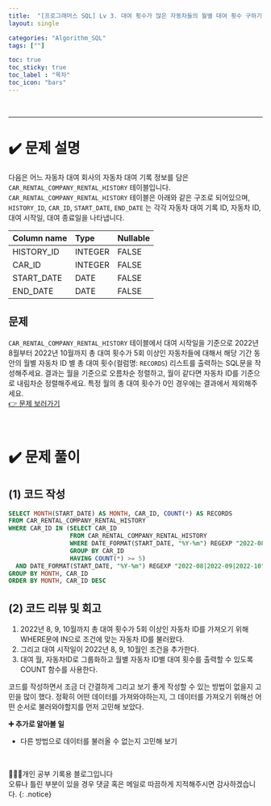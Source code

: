 ```yaml
---
title:  "[프로그래머스 SQL] Lv 3. 대여 횟수가 많은 자동차들의 월별 대여 횟수 구하기"
layout: single

categories: "Algorithm_SQL"
tags: [""]

toc: true
toc_sticky: true
toc_label : "목차"
toc_icon: "bars"
---
```


<br>

***

# <span class="half_HL">✔️ 문제 설명</span>
다음은 어느 자동차 대여 회사의 자동차 대여 기록 정보를 담은 ```CAR_RENTAL_COMPANY_RENTAL_HISTORY``` 테이블입니다. ```CAR_RENTAL_COMPANY_RENTAL_HISTORY``` 테이블은 아래와 같은 구조로 되어있으며, ```HISTORY_ID```, ```CAR_ID```, ```START_DATE```, ```END_DATE``` 는 각각 자동차 대여 기록 ID, 자동차 ID, 대여 시작일, 대여 종료일을 나타냅니다.

|Column name|	Type	|Nullable|
|:----------|:----------|:-------|
|HISTORY_ID|	INTEGER|	FALSE|
|CAR_ID|	INTEGER|	FALSE|
|START_DATE|	DATE|	FALSE|
|END_DATE|	DATE|	FALSE|

## 문제
```CAR_RENTAL_COMPANY_RENTAL_HISTORY``` 테이블에서 대여 시작일을 기준으로 2022년 8월부터 2022년 10월까지 총 대여 횟수가 5회 이상인 자동차들에 대해서 해당 기간 동안의 월별 자동차 ID 별 총 대여 횟수(컬럼명: ```RECORDS```) 리스트를 출력하는 SQL문을 작성해주세요. 결과는 월을 기준으로 오름차순 정렬하고, 월이 같다면 자동차 ID를 기준으로 내림차순 정렬해주세요. 특정 월의 총 대여 횟수가 0인 경우에는 결과에서 제외해주세요.
<br>[👉 문제 보러가기](https://school.programmers.co.kr/learn/courses/30/lessons/151139)

<br>

# <span class="half_HL">✔️ 문제 풀이</span>
## (1) 코드 작성
```sql
SELECT MONTH(START_DATE) AS MONTH, CAR_ID, COUNT(*) AS RECORDS
FROM CAR_RENTAL_COMPANY_RENTAL_HISTORY
WHERE CAR_ID IN (SELECT CAR_ID
                 FROM CAR_RENTAL_COMPANY_RENTAL_HISTORY
                 WHERE DATE_FORMAT(START_DATE, "%Y-%m") REGEXP "2022-08|2022-09|2022-10"
                 GROUP BY CAR_ID
                 HAVING COUNT(*) >= 5)
  AND DATE_FORMAT(START_DATE, "%Y-%m") REGEXP "2022-08|2022-09|2022-10"
GROUP BY MONTH, CAR_ID
ORDER BY MONTH, CAR_ID DESC
```

## (2) 코드 리뷰 및 회고
1. 2022년 8, 9, 10월까지 총 대여 횟수가 5회 이상인 자동차 ID를 가져오기 위해 WHERE문에 IN으로 조건에 맞는 자동차 ID를 불러왔다.
2. 그리고 대여 시작일이 2022년 8, 9, 10월인 조건을 추가한다.
3. 대여 월, 자동차ID로 그룹화하고 월별 자동차 ID별 대여 횟수를 출력할 수 있도록 COUNT 함수를 사용한다.

코드를 작성하면서 조금 더 간결하게 그리고 보기 좋게 작성할 수 있는 방법이 없을지 고민을 많이 했다.
정확히 어떤 데이터를 가져와야하는지, 그 데이터를 가져오기 위해선 어떤 순서로 불러와야할지를 먼저 고민해 보았다.

**➕ 추가로 알아볼 일**
- 다른 방법으로 데이터를 불러올 수 없는지 고민해 보기

<br>

👩🏻‍💻개인 공부 기록용 블로그입니다
<br>오류나 틀린 부분이 있을 경우 댓글 혹은 메일로 따끔하게 지적해주시면 감사하겠습니다.
{: .notice}